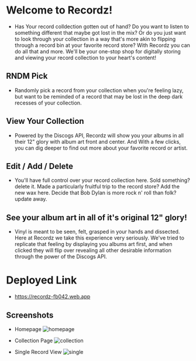 # Welcome to Recordz!
* Has Your record colldection gotten out of hand? Do you want to listen to something different that maybe got lost in the mix? Or do you just want to look through your collection in a way that's more akin to flipping through a record bin at your favorite record store? With Recordz you can do all that and more. We'll be your one-stop shop for digitally storing and viewing your record collection to your heart's content!

## RNDM Pick
* Randomly pick a record from your collection when you're feeling lazy, but want to be reminded of a record that may be lost in the deep dark recesses of your collection.

## View Your Collection
* Powered by the Discogs API, Recordz will show you your albums in all their 12" glory with album art front and center. And With a few clicks, you can dig deeper to find out more about your favorite record or artist.

## Edit / Add / Delete
* You'll have full control over your record collection here. Sold something? delete it. Made a particularly fruitful trip to the record store? Add the new wax here. Decide that Bob Dylan is more rock n' roll than folk? update away.

## See your album art in all of it's original 12" glory!
* Vinyl is meant to be seen, felt, grasped in your hands and dissected. Here at Recordz we take this experience very seriously. We've tried to replicate that feeling by displaying you albums art first, and when clicked they will flip over revealing all other desirable information through the power of the Discogs API.

# Deployed Link
* https://recordz-fb042.web.app

## Screenshots 
* Homepage 
![homepage](https://i.imgur.com/KC1HYnT.png)

* Collection Page
![collection](https://i.imgur.com/R1sPBhU.png)

* Single Record View
![single](https://i.imgur.com/PTO8Rm1.png)




